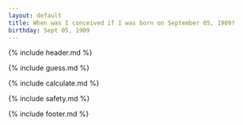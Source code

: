 ```yaml
---
layout: default
title: When was I conceived if I was born on September 05, 1909?
birthday: Sept 05, 1909
---
```


{% include header.md %}

{% include guess.md %}

{% include calculate.md %}

{% include safety.md %}

{% include footer.md %}



